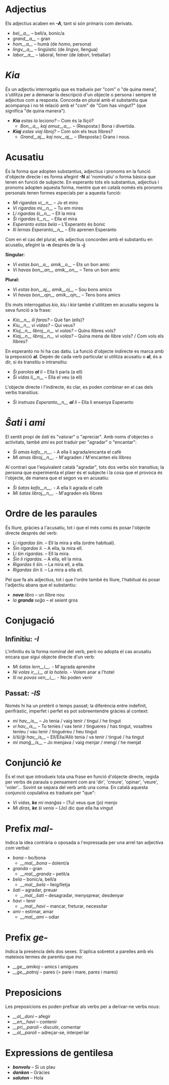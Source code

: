 # Adjectius

Els adjectius acaben en *__-A__*, tant si són primaris com derivats.

- *bel__a__* – bell/a, bonic/a
- *grand__a__* – gran
- *hom__a__* – humà (de *homo*, persona)
- *lingv__a__* – lingüístic (de *lingvo*, llengua)
- *labor__a__* – laboral, feiner (de *labori*, treballar)

# *Kia*
És un adjectiu interrogatiu que es tradueix per "com" o "de quina mena", s'utilitza per a demanar la descripció d'un objecte o persona i sempre té adjectius com a resposta. Concorda en plural amb el substantiu que acompanya i no té relació amb el "com" de "Com has vingut?" (que significa "de quina manera").

- *__Kia__ estas la leciono?*  – Com és la lliçó?
  - *Bon__a__ kaj amuz__a__.*  – (Resposta:) Bona i divertida.
- *__Kiaj__ estas viaj libroj?*  – Com són els teus llibres?
  - *Grand__aj__ kaj nov__aj__*  – (Resposta:) Grans i nous. 


# Acusatiu

És la forma que adopten substantius, adjectius i pronoms en la funció d'objecte directe i es forma afegint __-N__ al 'nominatiu' o forma bàsica que tenen en funció de subjecte. En esperanto tots els substantius, adjectius i pronoms adopten aquesta forma, mentre que en català només els pronoms personals tenen formes especials per a aquesta funció:

- *Mi rigardas vi__n__* – Jo et miro
- *Vi rigardas mi__n__* – Tu em mires
- *Li rigardas ŝi__n__* – Ell la mira
- *Ŝi rigardas li__n__* – Ella el mira
- *Esperanto estas bela* – L'Esperanto és bonic
- *Ili lernas Esperanto__n__* – Ells aprenen Esperanto

Com en el cas del plural, els adjectius concorden amb el substantiu en acusatiu, afegint la __-n__ després de la __-j__:

__Singular:__
- *Vi estas bon__a__ amik__o__* – Ets un bon amic
- *Vi havas bon__an__ amik__on__* – Tens un bon amic

__Plural:__
- *Vi estas bon__aj__ amik__oj__* – Sou bons amics
- *Vi havas bon__ajn__ amik__ojn__* – Tens bons amics

Els mots interrogatius *kio*, *kiu* i *kia* també s'utilitzen en acusatiu segons la seva funció a la frase:

- *Kio__n__ ili faras?*  – Què fan (ells)?
- *Kiu__n__ vi vidas?*  – Qui veus?
- *Kiuj__n__ libroj__n__ vi volas?*  – Quins llibres vols?
- *Kiaj__n__ libroj__n__ vi volas?*  – Quina mena de llibre vols? / Com vols els llibres?

En esperanto no hi ha cas datiu. La funció d'objecte indirecte es marca amb la preposició __al__. Depèn de cada verb particular si utilitza acusatiu o __al__, és a dir, si és transitiu o intransitiu:

- *Ŝi parolas __al__ li*  – Ella li parla (a ell)
- *Ŝi vidas li__n__* – Ella el veu (a ell)

L'objecte directe i l'indirecte, és clar, es poden combinar en el cas dels verbs transitius:

- *Ŝi instruas Esperanto__n__ __al__ li* – Ella li ensenya Esperanto

# *Ŝati* i *ami*

El sentit propi de *ŝati* és "valorar" o "apreciar". Amb noms d'objectes o activitats, també *ami* es pot traduir per "agradar" o "encantar":

- *Ŝi amas kafo__n__.* - A ella li agrada/encanta el cafè
- *Mi amas libroj__n__.* - M'agraden / M'encanten els llibres

Al contrari que l'equivalent català "agradar", tots dos verbs són transitius; la persona que experimenta el plaer és el subjecte i la cosa que el provoca és l'objecte, de manera que el segon va en acusatiu:

- *Ŝi ŝatas kafo__n__.* - A ella li agrada el cafè
- *Mi ŝatas libroj__n__.* - M'agraden els llibres

# Ordre de les paraules

És lliure, gràcies a l'acusatiu, tot i que el més comú és posar l'objecte directe després del verb:
- *Li rigardas ŝin.* – Ell la mira a ella (ordre habitual).
- *Ŝin rigardas li.* – A ella, la mira ell.
- *Li ŝin rigardas.* – Ell la mira.
- *Ŝin li rigardas.* – A ella, ell la mira.
- *Rigardas li ŝin.* – La mira ell, a ella.
- *Rigardas ŝin li.* – La mira a ella ell.

Pel que fa als adjectius, tot i que l'ordre també és lliure, l'habitual és posar l'adjectiu abans que el substantiu:
- *__nova__ libro* – un llibre nou
- *la __granda__ seĝo* – el seient gros

# Conjugació 

## Infinitiu: *-I*

L'infinitiu és la forma nominal del verb, però no adopta el cas acusatiu encara que sigui objecte directe d'un verb:

- *Mi ŝatas lern__i__.* - M'agrada aprendre
- *Ni volas ir__i__ al la hotelo.* - Volem anar a l'hotel
- *Ili ne povas ven__i__.* - No poden venir

## Passat: *-IS*

Només hi ha un pretèrit o temps passat; la diferència entre indefinit, perifràstic, imperfet i perfet es pot sobreentendre gràcies al context:
- *mi hav__is__*        – Jo tenia / vaig tenir / tinguí / he tingut
- *vi hav__is__*        – Tu tenies / vas tenir / tingueres / has tingut, vosaltres teníeu / vau tenir / tinguéreu / heu tingut
- *li/ŝi/ĝi hav__is__*  – Ell/Ella/Allò tenia / va tenir / tingué / ha tingut
- *mi manĝ__is__*       – Jo menjava / vaig menjar / mengí / he menjat


# Conjunció *ke*

És el mot que introdueix tota una frase en funció d'objecte directe, regida per verbs de paraula o pensament com ara 'dir', 'creure', 'opinar', 'veure', 'voler'... Sovint se separa del verb amb una coma. En català aquesta conjunció copulativa es tradueix per "que":
- *Vi vidas, __ke__ mi manĝas* – (Tu) veus que (jo) menjo
- *Mi diras, __ke__ ŝi venis* – (Jo) dic que ella ha vingut


# Prefix *mal-*

Indica la idea contrària o oposada a l'expressada per una arrel tan adjectiva com verbal:

- *bona* – bo/bona
  - *__mal__bona* – dolent/a
- *granda* – gran
  - *__mal__granda* – petit/a
- *bela* – bonic/a, bell/a
  - *__mal__bela* – lleig/lletja
- *ŝati* – agradar, preuar
  - *__mal__ŝati* – desagradar, menysprear, desdenyar
- *havi* – tenir
  - *__mal__havi* – mancar, freturar, necessitar
- *ami* – estimar, amar
  - *__mal__ami* – odiar

# Prefix *ge-*

Indica la presència dels dos sexes. S'aplica sobretot a parelles amb els mateixos termes de parentiu que *ino*:

- *__ge__amikoj* – amics i amigues
- *__ge__patroj* – pares (= pare i mare, pares i mares)

# Preposicions

Les preposicions es poden prefixar als verbs per a derivar-ne verbs nous:

- *__al__doni* – afegir
- *__en__havi* – contenir
- *__pri__paroli* – discutir, comentar
- *__al__paroli* – adreçar-se, interpel·lar

# Expressions de gentilesa

- *__bonvolu__* – Si us plau
- *__dankon__* – Gràcies
- *__saluton__* – Hola
